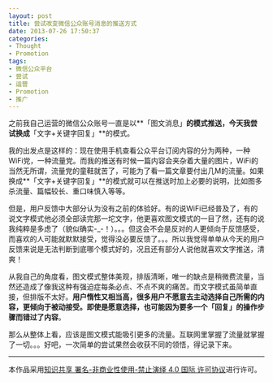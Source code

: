 ```yaml
---
layout: post
title: 尝试改变微信公众账号消息的推送方式
date: 2013-07-26 17:50:37
categories:
- Thought
- Promotion
tags:
- 微信公众平台
- 尝试
- 运营
- Promotion
- 推广
---
```



之前我自己运营的微信公众账号一直是以**「图文消息」**的模式推送，今天我尝试换成**「文字+关键字回复」**的模式。

我的出发点是这样的：现在使用手机查看公众平台订阅内容的分为两种，一种WiFi党，一种流量党。而我的推送有时候一篇内容会夹杂着大量的图片，WiFi的当然无所谓，流量党的童鞋就苦了，可能为了看一篇文章要付出几M的流量。如果换成**「文字+关键字回复」**的模式就可以在推送时加上必要的说明，比如图多杀流量、篇幅较长、重口味慎入等等。

但是，用户反馈中大部分认为没有之前的体验好。有的说WiFi已经普及了，有的说文字模式他必须全部读完那一坨文字，他更喜欢图文模式的一目了然，还有的说我纯粹是多虑了（貌似确实-_-！）。。。但这会不会是反对的人更倾向于反馈感受，而喜欢的人可能就默默接受，觉得没必要反馈了。。。所以我觉得单单从今天的用户反馈来说是无法判断到底哪个模式好的，况且还有部分人说他就喜欢文字推送，清爽！


从我自己的角度看，图文模式整体美观，排版清晰，唯一的缺点是稍微费流量，当然还造成了像我这种有强迫症每条必点、不点不爽的痛苦。而文字模式虽简单直接，但排版不太好。**用户惰性又相当高，很多用户不愿意去主动选择自己所需的内容，更倾向于被动接受。即使是愿意选择，也可能因为要多一个「回复」的操作步骤而错过了内容**。

那么从整体上看，应该是图文模式能吸引更多的流量。互联网里掌握了流量就掌握了一切。。。好吧，一次简单的尝试果然会收获不同的领悟，得记录下来。


<!-- more -->

--------------
本作品采用[知识共享 署名-非商业性使用-禁止演绎 4.0 国际 许可协议](http://creativecommons.org/licenses/by-nc-nd/4.0/)进行许可。
